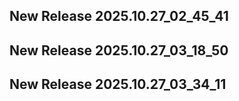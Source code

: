 ## New Release 2025.10.27_02_45_41
## New Release 2025.10.27_03_18_50
## New Release 2025.10.27_03_34_11
